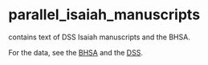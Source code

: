 # parallel_isaiah_manuscripts
contains text of DSS Isaiah manuscripts and the BHSA.

For the data, see the [BHSA](https://github.com/ETCBC/bhsa) and the [DSS](https://github.com/ETCBC/dss).
